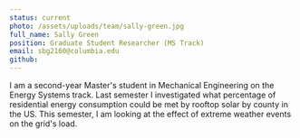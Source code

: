 ```yaml
---
status: current
photo: /assets/uploads/team/sally-green.jpg
full_name: Sally Green
position: Graduate Student Researcher (MS Track)
email: sbg2160@columbia.edu
github:
---
```

I am a second-year Master's student in Mechanical Engineering on the Energy Systems track. Last semester I investigated what percentage of residential energy consumption could be met by rooftop solar by county in the US. This semester, I am looking at the effect of extreme weather events on the grid's load. 
